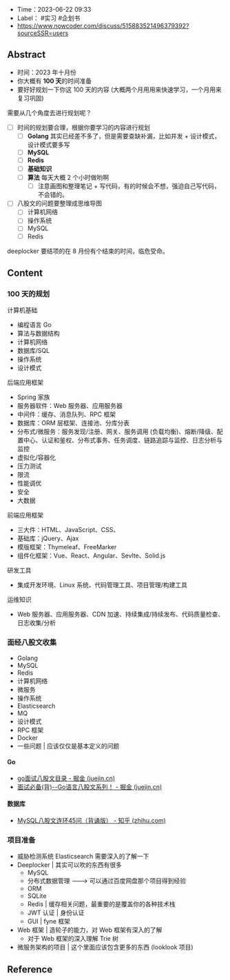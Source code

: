 - Time：2023-06-22 09:33
- Label： #实习 #企划书
- https://www.nowcoder.com/discuss/515883521496379392?sourceSSR=users

## Abstract

- 时间：2023 年十月份
- 你大概有 **100 天**的时间准备
- 要好好规划一下你这 100 天的内容 (大概两个月用用来快速学习，一个月用来复习巩固)

需要从几个角度去进行规划呢？

- [ ] 时间的规划要合理，根据你要学习的内容进行规划
	- [ ] **Golang** 其实已经差不多了，但是需要查缺补漏，比如并发 + 设计模式，设计模式要多写
	- [ ] **MySQL**
	- [ ] **Redis**
	- [ ] **基础知识**
	- [ ] **算法** 每天大概 2 个小时做哟啊
		- [ ] 注意画图和整理笔记 + 写代码，有的时候会不想，强迫自己写代码，不会错的。
- [ ] 八股文的问题要整理成思维导图
	- [ ] 计算机网络
	- [ ] 操作系统
	- [ ] MySQL
	- [ ] Redis

deeplocker 要结项的在 8 月份有个结束的时间，临危受命。

## Content

### 100 天的规划

计算机基础

- 编程语言 Go
- 算法与数据结构
- 计算机网络
- 数据库/SQL
- 操作系统
- 设计模式

后端应用框架

- Spring 家族
- 服务器软件：Web 服务器、应用服务器
- 中间件：缓存、消息队列、RPC 框架
- 数据库：ORM 层框架、连接池、分库分表
- 分布式/微服务：服务发现/注册、网关、服务调用 (负载均衡)、熔断/降级、配置中心、认证和鉴权、分布式事务、任务调度、链路追踪与监控、日志分析与监控
- 虚拟化/容器化
- 压力测试
- 限流
- 性能调优
- 安全
- 大数据

前端应用框架

- 三大件：HTML、JavaScript、CSS、
- 基础库：jQuery、Ajax
- 模版框架：Thymeleaf、FreeMarker
- 组件化框架：Vue、React、Angular、Sevlte、Solid.js

研发工具

- 集成开发环境、Linux 系统、代码管理工具、项目管理/构建工具

运维知识

- Web 服务器、应用服务器、CDN 加速、持续集成/持续发布、代码质量检查、日志收集/分析

### 面经八股文收集

- Golang
- MySQL
- Redis
- 计算机网络
- 微服务
- 操作系统
- Elasticsearch
- MQ
- 设计模式
- RPC 框架
- Docker
- 一些问题 | 应该仅仅是基本定义的问题

#### Go

- [go面试八股文目录 - 掘金 (juejin.cn)](https://juejin.cn/post/7103456883800801311)
- [面试必备(背)--Go语言八股文系列！ - 掘金 (juejin.cn)](https://juejin.cn/post/7029704699435548679)

#### 数据库

- [MySQL八股文连环45问（背诵版） - 知乎 (zhihu.com)](https://zhuanlan.zhihu.com/p/403656116)

### 项目准备

- 威胁检测系统 Elasticsearch 需要深入的了解一下
- Deeplocker | 其实可以吹的东西有很多
	- MySQL
	- 分布式数据管理 ---> 可以通过百度网盘那个项目得到经验
	- ORM
	- SQLite
	- Redis | 缓存相关问题，最重要的是覆盖你的各种技术栈
	- JWT 认证 | 身份认证
	- GUI | fyne 框架
- Web 框架 | 造轮子的能力，对 Web 框架有深入的了解
	- 对于 Web 框架的深入理解 Trie 树
- 微服务架构的项目 | 这个里面应该包含更多的东西 (looklook 项目)

## Reference
